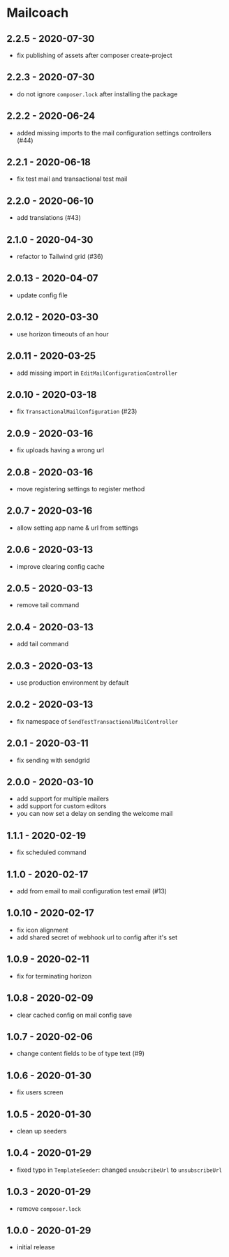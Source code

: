 # Mailcoach

## 2.2.5 - 2020-07-30

- fix publishing of assets after composer create-project

## 2.2.3 - 2020-07-30

- do not ignore `composer.lock` after installing the package

## 2.2.2 - 2020-06-24

- added missing imports to the mail configuration settings controllers (#44)

## 2.2.1 - 2020-06-18

- fix test mail and transactional test mail

## 2.2.0 - 2020-06-10

- add translations (#43)

## 2.1.0 - 2020-04-30

- refactor to Tailwind grid (#36)

## 2.0.13 - 2020-04-07

- update config file

## 2.0.12 - 2020-03-30

- use horizon timeouts of an hour

## 2.0.11 - 2020-03-25

- add missing import in `EditMailConfigurationController`

## 2.0.10 - 2020-03-18

- fix `TransactionalMailConfiguration` (#23)

## 2.0.9 - 2020-03-16

- fix uploads having a wrong url

## 2.0.8 - 2020-03-16

- move registering settings to register method

## 2.0.7 - 2020-03-16

- allow setting app name & url from settings

## 2.0.6 - 2020-03-13

- improve clearing config cache

## 2.0.5 - 2020-03-13

- remove tail command

## 2.0.4 - 2020-03-13

- add tail command

## 2.0.3 - 2020-03-13

- use production environment by default

## 2.0.2 - 2020-03-13

- fix namespace of `SendTestTransactionalMailController`

## 2.0.1 - 2020-03-11

- fix sending with sendgrid

## 2.0.0 - 2020-03-10

- add support for multiple mailers
- add support for custom editors
- you can now set a delay on sending the welcome mail

## 1.1.1 - 2020-02-19

- fix scheduled command

## 1.1.0 - 2020-02-17

- add from email to mail configuration test email (#13)

## 1.0.10 - 2020-02-17

- fix icon alignment
- add shared secret of webhook url to config after it's set

## 1.0.9 - 2020-02-11

- fix for terminating horizon

## 1.0.8 - 2020-02-09

- clear cached config on mail config save

## 1.0.7 - 2020-02-06

- change content fields to be of type text (#9)

## 1.0.6 - 2020-01-30

- fix users screen

## 1.0.5 - 2020-01-30

- clean up seeders

## 1.0.4 - 2020-01-29

- fixed typo in `TemplateSeeder`: changed `unsubcribeUrl` to `unsubscribeUrl`

## 1.0.3 - 2020-01-29

- remove `composer.lock`

## 1.0.0 - 2020-01-29

- initial release
